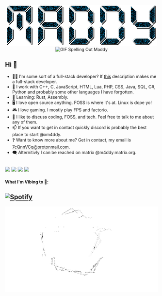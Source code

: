 <p align="center">
  <img src="https://github.com/xM4ddy/xM4ddy/raw/main/header.gif" alt="GIF Spelling Out Maddy">
  <img src="https://www.seekpng.com/png/full/36-364027_grid-transparent-vaporwave-floor.png" alt="GIF Spelling Out Maddy">
</p>

## Hi 👋
- 👨‍💻 I'm some sort of a full-stack developer? If [this](https://www.w3schools.com/whatis/whatis_fullstack.asp) description makes me a full-stack developer.
- 📖 I work with C++, C, JavaScript, HTML, Lua, PHP, CSS, Java, SQL, C#, Python and probably some other languages I have forgotten.
- 🌱 Learning: Rust, Assembly.
- 🖥️ I love open source anything. FOSS is where it's at. Linux is dope yo!
- 🎮 I love gaming. I mostly play FPS and factorio.
- 🤝 I like to discuss coding, FOSS, and tech. Feel free to talk to me about any of them.
- 📫 If you want to get in contact quickly discord is probably the best place to start @xm4ddy.
- ❓ Want to know more about me? Get in contact, my email is 7cQnnVCq@protonmail.com.
- 🗨️ Alternitivly I can be reached on matrix @m4ddy:matrix.org.

<img src="https://img.shields.io/badge/Discord-5865F2?style=for-the-badge&logo=discord&logoColor=white" /> <img src="https://img.shields.io/badge/ProtonMail-8B89CC?style=for-the-badge&logo=protonmail&logoColor=white" /> <img src="https://img.shields.io/badge/matrix-000000?style=for-the-badge&logo=Matrix&logoColor=white" /> <img src="https://img.shields.io/badge/Arch_Linux-1793D1?style=for-the-badge&logo=arch-linux&logoColor=white" />
---
#### What I'm Vibing to 🎵:
[![Spotify](https://readme-spotify-37krchpyx-xm4ddy.vercel.app/api/spotify/?background_color=0d1117&border_color=ffffff)](https://open.spotify.com/user/mocwilcox)
---
<p align="center">
  <img src="https://github.com/xM4ddy/xM4ddy/raw/main/footer.gif" alt="Glitchy GIF">
</p>

